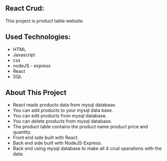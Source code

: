 ## React Crud:

This project is product table website.

## Used Technologies:

* HTML
* Javascript
* css
* nodeJS - express
* React
* SQL

## About This Project

* React reads products data from mysql database.
* You can add products to your mysql data base.
* You can edit products from mysql database.
* You can delete products from mysql database.
* The product table contains the product name product price and quantity.
* Front end side built with React.
* Back end side built with NodeJS-Express.
* Back end using mysql database to make all 4 crud operations with the data.
